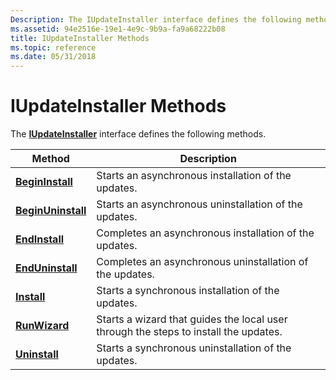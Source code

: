 ```yaml
---
Description: The IUpdateInstaller interface defines the following methods.
ms.assetid: 94e2516e-19e1-4e9c-9b9a-fa9a68222b08
title: IUpdateInstaller Methods
ms.topic: reference
ms.date: 05/31/2018
---
```


# IUpdateInstaller Methods

The [**IUpdateInstaller**](/windows/desktop/api/Wuapi/nn-wuapi-iupdateinstaller) interface defines the following methods.



| Method                                                    | Description                                                                          |
|-----------------------------------------------------------|--------------------------------------------------------------------------------------|
| [**BeginInstall**](/windows/desktop/api/Wuapi/nf-wuapi-iupdateinstaller-begininstall)     | Starts an asynchronous installation of the updates.                                  |
| [**BeginUninstall**](/windows/desktop/api/Wuapi/nf-wuapi-iupdateinstaller-beginuninstall) | Starts an asynchronous uninstallation of the updates.                                |
| [**EndInstall**](/windows/desktop/api/Wuapi/nf-wuapi-iupdateinstaller-endinstall)         | Completes an asynchronous installation of the updates.                               |
| [**EndUninstall**](/windows/desktop/api/Wuapi/nf-wuapi-iupdateinstaller-enduninstall)     | Completes an asynchronous uninstallation of the updates.                             |
| [**Install**](/windows/desktop/api/Wuapi/nf-wuapi-iupdateinstaller-install)               | Starts a synchronous installation of the updates.                                    |
| [**RunWizard**](/windows/desktop/api/Wuapi/nf-wuapi-iupdateinstaller-runwizard)           | Starts a wizard that guides the local user through the steps to install the updates. |
| [**Uninstall**](/windows/desktop/api/Wuapi/nf-wuapi-iupdateinstaller-uninstall)           | Starts a synchronous uninstallation of the updates.                                  |



 

 

 



